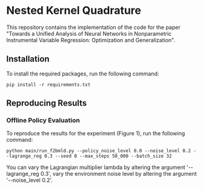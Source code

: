 # Nested Kernel Quadrature

This repository contains the implementation of the code for the paper "Towards a Unified Analysis of Neural Networks in Nonparametric Instrumental Variable Regression: Optimization and Generalization". 

## Installation

To install the required packages, run the following command:
```
pip install -r requirements.txt
```

## Reproducing Results

### Offline Policy Evaluation

To reproduce the results for the experiment (Figure 1), run the following command:

`python main/run_f2bmld.py --policy_noise_level 0.0 --noise_level 0.2 --lagrange_reg 0.3 --seed 0 --max_steps 50_000 --batch_size 32`

You can vary the Lagrangian multiplier lambda by altering the argument '--lagrange_reg 0.3', vary the environment noise level by altering the argument '--noise_level 0.2'. 



